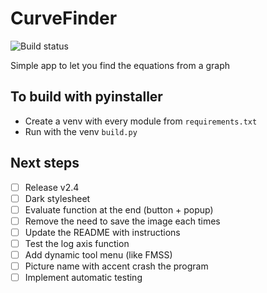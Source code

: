 # CurveFinder

![Build status](https://github.com/BrunoB81HK/CurveFinder/actions/workflows/curvefinder_builds.yml/badge.svg)

Simple app to let you find the equations from a graph

## To build with pyinstaller

- Create a venv with every module from `requirements.txt`
- Run with the venv `build.py`

## Next steps
- [ ] Release v2.4
- [ ] Dark stylesheet
- [ ] Evaluate function at the end (button + popup)
- [ ] Remove the need to save the image each times
- [ ] Update the README with instructions
- [ ] Test the log axis function
- [ ] Add dynamic tool menu (like FMSS)
- [ ] Picture name with accent crash the program
- [ ] Implement automatic testing